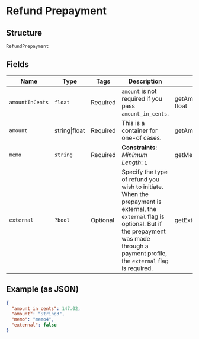 
# Refund Prepayment

## Structure

`RefundPrepayment`

## Fields

| Name | Type | Tags | Description | Getter | Setter |
|  --- | --- | --- | --- | --- | --- |
| `amountInCents` | `float` | Required | `amount` is not required if you pass `amount_in_cents`. | getAmountInCents(): float | setAmountInCents(float amountInCents): void |
| `amount` | string\|float | Required | This is a container for one-of cases. | getAmount(): | setAmount( amount): void |
| `memo` | `string` | Required | **Constraints**: *Minimum Length*: `1` | getMemo(): string | setMemo(string memo): void |
| `external` | `?bool` | Optional | Specify the type of refund you wish to initiate. When the prepayment is external, the `external` flag is optional. But if the prepayment was made through a payment profile, the `external` flag is required. | getExternal(): ?bool | setExternal(?bool external): void |

## Example (as JSON)

```json
{
  "amount_in_cents": 147.02,
  "amount": "String3",
  "memo": "memo4",
  "external": false
}
```

